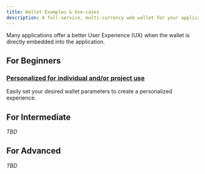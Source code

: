 ```yaml
---
title: Wallet Examples & Use-cases
description: A full-service, multi-currency web wallet for your applications.
---
```


Many applications offer a better User Experience (UX) when the wallet is directly embedded into the application.

## For Beginners

### [Personalized for individual and/or project use](/example/wallet/personal)

Easily set your desired wallet parameters to create a personalized experience.


## For Intermediate

_TBD_


## For Advanced

_TBD_

